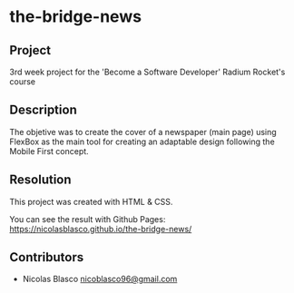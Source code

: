 # the-bridge-news

## Project

3rd week project for the 'Become a Software Developer' Radium Rocket's course

## Description 

The objetive was to create the cover of a newspaper (main page) using FlexBox as the main tool for creating an adaptable design following the Mobile First concept.

## Resolution 

This project was created with HTML & CSS. 

You can see the result with Github Pages: https://nicolasblasco.github.io/the-bridge-news/

## Contributors

- Nicolas Blasco <nicoblasco96@gmail.com>
